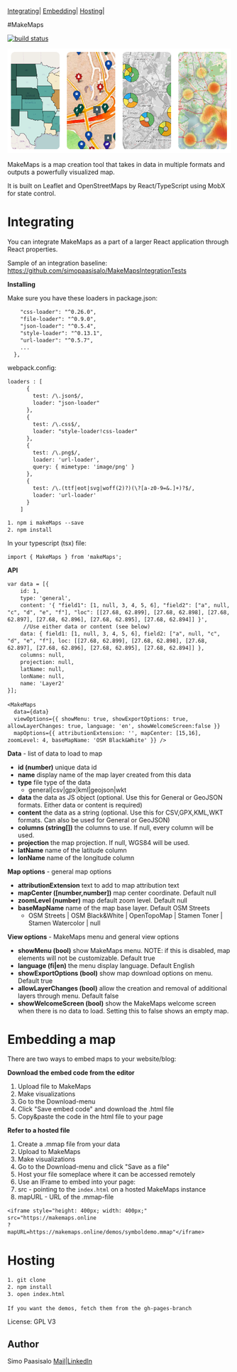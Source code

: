 [Integrating](#integrating)|
[Embedding](#embedding)|
[Hosting](#hosting)|


#MakeMaps

 [![build status](https://travis-ci.org/simopaasisalo/MakeMaps.svg?branch=master)](http://travis-ci.org/simopaasisalo/MakeMaps)

![alt text](https://github.com/simopaasisalo/MakeMaps/blob/master/misc/map_preview.png "Map previews")



MakeMaps is a map creation tool that takes in data in multiple formats and outputs a powerfully visualized map.

It is built on Leaflet and OpenStreetMaps by React/TypeScript using MobX for state control.

Integrating
===========

You can integrate MakeMaps as a part of a larger React application through React properties.

Sample of an integration baseline: https://github.com/simopaasisalo/MakeMapsIntegrationTests

**Installing** 

Make sure you have these loaders in package.json:
```"devDependencies": {
    "css-loader": "^0.26.0",
    "file-loader": "^0.9.0",
    "json-loader": "^0.5.4",
    "style-loader": "^0.13.1",
    "url-loader": "^0.5.7",
    ...
  },
```
webpack.config:
```
loaders : [
      {
        test: /\.json$/,
        loader: "json-loader"
      },
      {
        test: /\.css$/,
        loader: "style-loader!css-loader"
      },
      {
        test: /\.png$/,
        loader: 'url-loader',
        query: { mimetype: 'image/png' }
      },
      {
        test: /\.(ttf|eot|svg|woff(2)?)(\?[a-z0-9=&.]+)?$/,
        loader: 'url-loader'
      }
    ]
```
```
1. npm i makeMaps --save
2. npm install
```
In your typescript (tsx) file:
```
import { MakeMaps } from 'makeMaps';
```



**API**

```
var data = [{
    id: 1,
    type: 'general',
    content: '{ "field1": [1, null, 3, 4, 5, 6], "field2": ["a", null, "c", "d", "e", "f"], "loc": [[27.68, 62.899], [27.68, 62.898], [27.68, 62.897], [27.68, 62.896], [27.68, 62.895], [27.68, 62.894]] }',
     //Use either data or content (see below)
    data: { field1: [1, null, 3, 4, 5, 6], field2: ["a", null, "c", "d", "e", "f"], loc: [[27.68, 62.899], [27.68, 62.898], [27.68, 62.897], [27.68, 62.896], [27.68, 62.895], [27.68, 62.894]] },
    columns: null,
    projection: null,
    latName: null,
    lonName: null,
    name: 'Layer2'
}];

<MakeMaps
  data={data}
  viewOptions={{ showMenu: true, showExportOptions: true, allowLayerChanges: true, language: 'en', showWelcomeScreen:false }}
  mapOptions={{ attributionExtension: '', mapCenter: [15,16], zoomLevel: 4, baseMapName: 'OSM Black&White' }} />

```

**Data** - list of data to load to map
- **id (number)** unique data id
- **name** display name of the map layer created from this data
- **type** file type of the data
  - general|csv|gpx|kml|geojson|wkt
- **data** the data as JS object (optional. Use this for General or GeoJSON formats. Either data or content is required)
- **content** the data as a string (optional. Use this for CSV,GPX,KML,WKT formats. Can also be used for General or GeoJSON)
- **columns (string[])** the columns to use. If null, every column will be used.
- **projection** the map projection. If null, WGS84 will be used.
- **latName** name of the latitude column
- **lonName** name of the longitude column

**Map options** - general map options
- **attributionExtension** text to add to map attribution text
- **mapCenter ([number,number])** map center coordinate. Default null
- **zoomLevel (number)** map default zoom level. Default null
- **baseMapName** name of the map base layer. Default OSM Streets
  - OSM Streets | OSM Black&White | OpenTopoMap | Stamen Toner | Stamen Watercolor | null

**View options** - MakeMaps menu and general view options
- **showMenu (bool)** show MakeMaps menu. NOTE: if this is disabled, map elements will not be customizable. Default true
- **language (fi|en)** the menu display language. Default English
- **showExportOptions (bool)** show map download options on menu. Default true
- **allowLayerChanges (bool)** allow the creation and removal of additional layers through menu. Default false
- **showWelcomeScreen (bool)** show the MakeMaps welcome screen when there is no data to load. Setting this to false shows an empty map.

Embedding a map
=========
There are two ways to embed maps to your website/blog:

**Download the embed code from the editor**

1. Upload file to MakeMaps
2. Make visualizations
3. Go to the Download-menu
4. Click "Save embed code" and download the .html file
5. Copy&paste the code in the html file to your page

**Refer to a hosted file**

1. Create a .mmap file from your data
  1. Upload to MakeMaps
  2. Make visualizations
  2. Go to the Download-menu and click "Save as a file"
2. Host your file someplace where it can be accessed remotely
3. Use an IFrame to embed into your page:
  1. src - pointing to the `index.html` on a hosted MakeMaps instance
  2. mapURL - URL of the .mmap-file
```
<iframe style="height: 400px; width: 400px;"
src="https://makemaps.online
?
mapURL=https://makemaps.online/demos/symboldemo.mmap"</iframe>
```

Hosting
=======
```
1. git clone
2. npm install
3. open index.html

If you want the demos, fetch them from the gh-pages-branch
```



License: GPL V3

Author
-----
Simo Paasisalo [Mail](mailto:simopaasisalo@fastmail.com)|[LinkedIn](https://linkedin.com/in/simopaasisalo)
